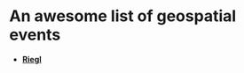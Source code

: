 # An awesome list of geospatial events

- [**Riegl**](http://www.riegl.com/media-events/events/article/22-internationale-geodaetische-woche-obergurgl-2023/)
